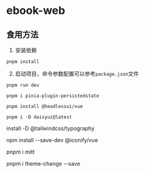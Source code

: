 # ebook-web

## 食用方法

1. 安装依赖
```
pnpm install
```

2. 启动项目，命令参数配置可以参考`package.json`文件
```
pnpm run dev
```


```
pnpm i pinia-plugin-persistedstate
```

```
pnpm install @headlessui/vue
```

```
pnpm i -D daisyui@latest
```

install -D @tailwindcss/typography

npm install --save-dev @iconify/vue

pnpm i mitt

pnpm i theme-change --save